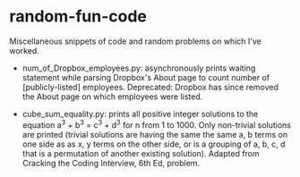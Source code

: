 # random-fun-code
Miscellaneous snippets of code and random problems on which I've worked.

* num_of_Dropbox_employees.py: asynchronously prints waiting statement while parsing Dropbox's About page to count number of [publicly-listed] employees. Deprecated: Dropbox has since removed the About page on which employees were listed.

* cube_sum_equality.py: prints all positive integer solutions to the equation a<sup>3</sup> + b<sup>3</sup> = c<sup>3</sup> + d<sup>3</sup> for n from 1 to 1000. Only non-trivial solutions are printed (trivial solutions are having the same the same a, b terms on one side as as x, y terms on the other side, or is a grouping of a, b, c, d that is a permutation of another existing solution). Adapted from Cracking the Coding Interview, 6th Ed, problem.
